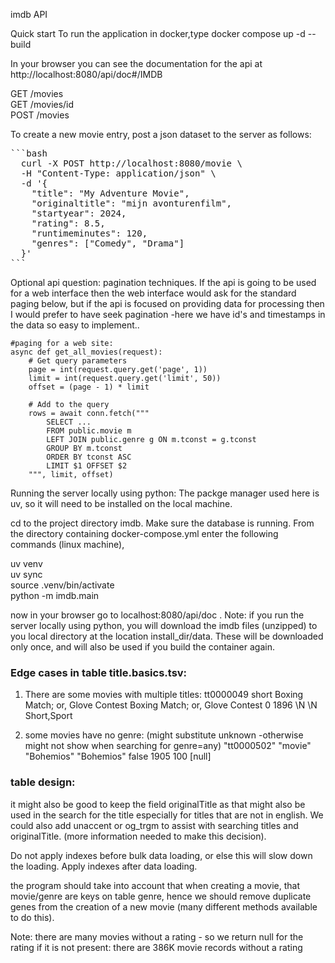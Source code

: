 


imdb API

Quick start
To run the application in docker,type
docker compose up -d --build 

In your browser you can see the documentation for the api at 
http://localhost:8080/api/doc#/IMDB  
  


GET /movies  
GET /movies/id  
POST /movies  

To create a new movie entry, post a json dataset to the server as follows:
<pre>```bash 
  curl -X POST http://localhost:8080/movie \
  -H "Content-Type: application/json" \
  -d '{
    "title": "My Adventure Movie",
    "originaltitle": "mijn avonturenfilm",
    "startyear": 2024,
    "rating": 8.5,
    "runtimeminutes": 120,
    "genres": ["Comedy", "Drama"]
  }'
```</pre>

Optional api question: pagination techniques.
If the api is going to be used for a web interface then the web interface would ask for
the standard paging below, but if the api is focused on providing data for processing then I would 
prefer to have seek pagination -here we have id's and timestamps in the data so easy to implement..

```
#paging for a web site:  
async def get_all_movies(request):  
    # Get query parameters  
    page = int(request.query.get('page', 1))  
    limit = int(request.query.get('limit', 50))  
    offset = (page - 1) * limit  
    
    # Add to the query
    rows = await conn.fetch("""
        SELECT ... 
        FROM public.movie m 
        LEFT JOIN public.genre g ON m.tconst = g.tconst 
        GROUP BY m.tconst
        ORDER BY tconst ASC
        LIMIT $1 OFFSET $2
    """, limit, offset)
```  

Running the server locally using python:
The packge manager used here is uv, so it will need to be installed on the local machine.

cd to the project directory imdb.
Make sure the database is running.
From the directory containing docker-compose.yml enter the following commands (linux machine), 

uv venv  
uv sync  
source .venv/bin/activate    
python -m imdb.main   

now in your browser go to localhost:8080/api/doc .
Note: if you run the server locally using python, you will download the imdb
files (unzipped) to you local directory at the location install_dir/data. These will be downloaded
only once, and will also be used if you build the container again. 


### Edge cases in table title.basics.tsv:
1. There are some movies with multiple titles:
tt0000049	short	Boxing Match; or, Glove Contest	Boxing Match; or, Glove Contest	0	1896	\N	\N	Short,Sport

2. some movies have no genre: (might substitute unknown -otherwise might not show when searching for genre=any)
"tt0000502"	"movie"	"Bohemios"	"Bohemios"	false	1905		100	 [null]

### table design: 
it might also be good to keep the field originalTitle as that might also be used in the search for the title 
especially for titles that are not in english. We could also add unaccent or og_trgm to assist with searching titles and
originalTitle.
(more information needed to make this decision).

Do not apply indexes before bulk data loading, or else this will slow down the loading. Apply indexes after data loading.

the program should take into account that when creating a movie, that movie/genre are keys on table genre, 
hence we should remove duplicate genes from the creation of a new movie (many different methods available to do this).

Note: there are many movies without a rating - so we return null for the rating if it is not present:
there are 386K movie records without a rating



 

